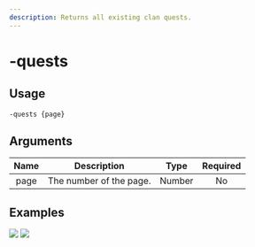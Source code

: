 ```yaml
---
description: Returns all existing clan quests.
---
```


# -quests

## Usage

```
-quests {page}
```

## Arguments

| Name | Description             | Type   | Required |
| :--: | :---------------------: | :----: | :------: |
| page | The number of the page. | Number | No       |

## Examples

![](https://user-images.githubusercontent.com/111157596/281818156-15f21f76-cbf1-4d89-9880-b8a5bf46f05c.png)
![](https://user-images.githubusercontent.com/111157596/281818239-f3cf3c64-cec3-4ebb-b35b-186c87e3f9be.png)